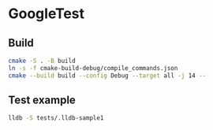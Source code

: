 # GoogleTest

## Build

```sh
cmake -S . -B build
ln -s -f cmake-build-debug/compile_commands.json
cmake --build build --config Debug --target all -j 14 --
```

## Test example

```sh
lldb -S tests/.lldb-sample1
```
